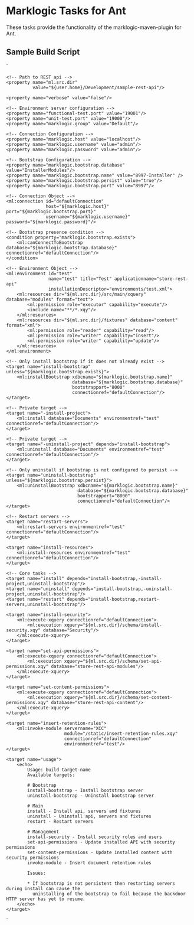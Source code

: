 Marklogic Tasks for Ant
=======================

These tasks provide the functionality of the marklogic-maven-plugin for Ant.

Sample Build Script
-------------------
`
<?xml version="1.0"?>
<project xmlns:ml="antlib:com.marklogic.ant" name="test-marklogic" default="usage">
    <taskdef resource="com/marklogic/ant/antlib.xml" uri="antlib:com.marklogic.ant"
             classpath="lib/marklogic-ant-contrib-1.0-SNAPSHOT-jar-with-dependencies.jar"/>

    <!-- Path to REST api -->
    <property name="ml.src.dir"
              value="${user.home}/Development/sample-rest-api"/>

    <property name="verbose" value="false"/>

    <!-- Environment server configuration -->
    <property name="functional-test.port" value="19001"/>
    <property name="unit-test.port" value="19000"/>
    <property name="marklogic.group" value="Default"/>

    <!-- Connection Configuration -->
    <property name="marklogic.host" value="localhost"/>
    <property name="marklogic.username" value="admin"/>
    <property name="marklogic.password" value="admin"/>

    <!-- Bootstrap Configuration -->
    <property name="marklogic.bootstrap.database" value="InstallerModules"/>
    <property name="marklogic.bootstrap.name" value="8997-Installer" />
    <property name="marklogic.bootstrap.persist" value="true"/>
    <property name="marklogic.bootstrap.port" value="8997"/>

    <!-- Connection Object -->
    <ml:connection id="defaultConnection"
                   host="${marklogic.host}" port="${marklogic.bootstrap.port}"
                   username="${marklogic.username}" password="${marklogic.password}"/>

    <!-- Bootstrap presence condition -->
    <condition property="marklogic.bootstrap.exists">
        <ml:canConnectToBootstrap database="${marklogic.bootstrap.database}" connectionref="defaultConnection"/>
    </condition>

    <!-- Environment Object -->
    <ml:environment id="test"
                    name="test" title="Test" applicationname="store-rest-api"
                    installationDescriptor="environments/test.xml">
        <ml:resources dir="${ml.src.dir}/src/main/xquery" database="modules" format="text">
            <ml:permission role="executor" capability="execute"/>
            <include name="**/*.xqy"/>
        </ml:resources>
        <ml:resources dir="${ml.src.dir}/fixtures" database="content" format="xml">
            <ml:permission role="reader" capability="read"/>
            <ml:permission role="writer" capability="insert"/>
            <ml:permission role="writer" capability="update"/>
        </ml:resources>
    </ml:environment>

    <!-- Only install bootstrap if it does not already exist -->
    <target name="install-bootstrap" unless="${marklogic.bootstrap.exists}">
        <ml:installBootstrap xdbcname="${marklogic.bootstrap.name}"
                             database="${marklogic.bootstrap.database}"
                             bootstrapport="8000"
                             connectionref="defaultConnection"/>
    </target>

    <!-- Private target -->
    <target name="-install-project">
        <ml:install database="Documents" environmentref="test" connectionref="defaultConnection"/>
    </target>

    <!-- Private target -->
    <target name="-uninstall-project" depends="install-bootstrap">
        <ml:uninstall database="Documents" environmentref="test" connectionref="defaultConnection"/>
    </target>

    <!-- Only uninstall if bootstrap is not configured to persist -->
    <target name="uninstall-bootstrap" unless="${marklogic.bootstrap.persist}">
        <ml:uninstallBootstrap xdbcname="${marklogic.bootstrap.name}"
                               database="${marklogic.bootstrap.database}"
                               bootstrapport="8000"
                               connectionref="defaultConnection"/>
    </target>

    <!-- Restart servers -->
    <target name="restart-servers">
        <ml:restart-servers environmentref="test" connectionref="defaultConnection"/>
    </target>

    <target name="install-resources">
        <ml:install-resources environmentref="test" connectionref="defaultConnection"/>
    </target>

    <!-- Core tasks -->
    <target name="install" depends="install-bootstrap,-install-project,uninstall-bootstrap"/>
    <target name="uninstall" depends="install-bootstrap,-uninstall-project,uninstall-bootstrap"/>
    <target name="restart" depends="install-bootstrap,restart-servers,uninstall-bootstrap"/>

    <target name="install-security">
        <ml:execute-xquery connectionref="defaultConnection">
            <ml:execution xquery="${ml.src.dir}/schema/install-security.xqy" database="Security"/>
        </ml:execute-xquery>
    </target>

    <target name="set-api-permissions">
        <ml:execute-xquery connectionref="defaultConnection">
            <ml:execution xquery="${ml.src.dir}/schema/set-api-permissions.xqy" database="store-rest-api-modules"/>
        </ml:execute-xquery>
    </target>

    <target name="set-content-permissions">
        <ml:execute-xquery connectionref="defaultConnection">
            <ml:execution xquery="${ml.src.dir}/schema/set-content-permissions.xqy" database="store-rest-api-content"/>
        </ml:execute-xquery>
    </target>

    <target name="insert-retention-rules">
        <ml:invoke-module servername="XCC"
                          module="/static/insert-retention-rules.xqy"
                          connectionref="defaultConnection"
                          environmentref="test"/>
    </target>

    <target name="usage">
        <echo>
            Usage: build target-name
            Available targets:

            # Bootstrap
            install-bootstrap - Install bootstrap server
            uninstall-bootstrap - Uninstall bootstrap server

            # Main
            install - Install api, servers and fixtures
            uninstall - Uninstall api, servers and fixtures
            restart - Restart servers

            # Management
            install-security - Install security roles and users
            set-api-permissions - Update installed API with security permissions
            set-content-permissions - Update installed content with security permissions
            invoke-module - Insert document retention rules

            Issues:

            * If bootstrap is not persistent then restarting servers during install can cause the
              uninstalling of the bootstrap to fail because the backdoor HTTP server has yet to resume.
        </echo>
    </target>

</project>
`
